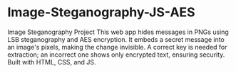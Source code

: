 # Image-Steganography-JS-AES
Image Steganography Project  This web app hides messages in PNGs using LSB steganography and AES encryption. It embeds a secret message into an image's pixels, making the change invisible. A correct key is needed for extraction; an incorrect one shows only encrypted text, ensuring security. Built with HTML, CSS, and JS.
